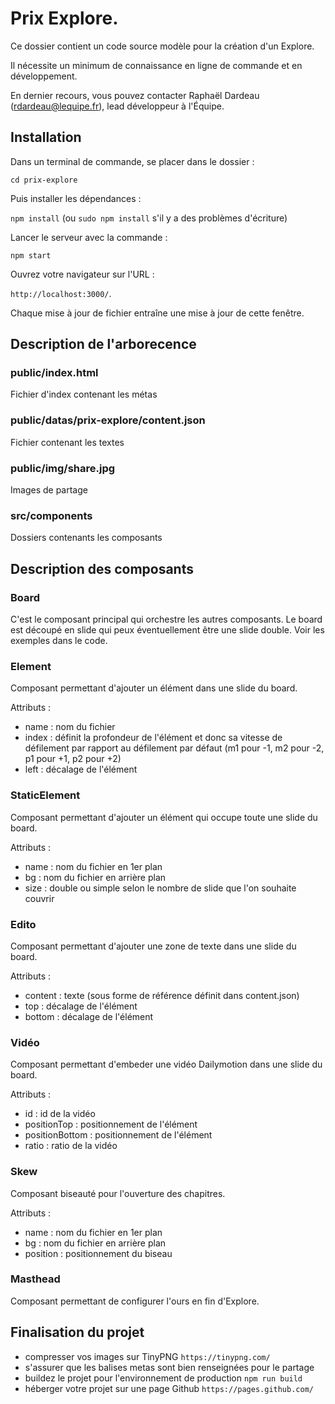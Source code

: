 # Prix Explore. 

Ce dossier contient un code source modèle pour la création d'un Explore. 

Il nécessite un minimum de connaissance en ligne de commande et en développement.

En dernier recours, vous pouvez contacter Raphaël Dardeau (rdardeau@lequipe.fr), lead développeur à l'Équipe.

## Installation

Dans un terminal de commande, se placer dans le dossier : 

`cd prix-explore`

Puis installer les dépendances :

`npm install` (ou `sudo npm install` s'il y a des problèmes d'écriture)

Lancer le serveur avec la commande :

`npm start`

Ouvrez votre navigateur sur l'URL :
 
`http://localhost:3000/`.

Chaque mise à jour de fichier entraîne une mise à jour de cette fenêtre.

## Description de l'arborecence


### public/index.html

Fichier d'index contenant les métas


### public/datas/prix-explore/content.json

Fichier contenant les textes


### public/img/share.jpg

Images de partage


### src/components

Dossiers contenants les composants


## Description des composants

### Board

C'est le composant principal qui orchestre les autres composants. Le board est découpé en slide qui peux éventuellement être une slide double. Voir les exemples dans le code.

### Element

Composant permettant d'ajouter un élément dans une slide du board.

Attributs : 
- name : nom du fichier
- index : définit la profondeur de l'élément et donc sa vitesse de défilement par rapport au défilement par défaut (m1 pour -1, m2 pour -2, p1 pour +1, p2 pour +2)
- left : décalage de l'élément

### StaticElement

Composant permettant d'ajouter un élément qui occupe toute une slide du board.

Attributs : 
- name : nom du fichier en 1er plan
- bg : nom du fichier en arrière plan
- size : double ou simple selon le nombre de slide que l'on souhaite couvrir

### Edito

Composant permettant d'ajouter une zone de texte dans une slide du board.

Attributs : 
- content : texte (sous forme de référence définit dans content.json)
- top : décalage de l'élément
- bottom : décalage de l'élément

### Vidéo

Composant permettant d'embeder une vidéo Dailymotion dans une slide du board.

Attributs :
- id : id de la vidéo
- positionTop : positionnement de l'élément
- positionBottom : positionnement de l'élément
- ratio : ratio de la vidéo

### Skew

Composant biseauté pour l'ouverture des chapitres.

Attributs :
- name : nom du fichier en 1er plan
- bg : nom du fichier en arrière plan
- position : positionnement du biseau


### Masthead

Composant permettant de configurer l'ours en fin d'Explore.


## Finalisation du projet

- compresser vos images sur TinyPNG `https://tinypng.com/`
- s'assurer que les balises metas sont bien renseignées pour le partage
- buildez le projet pour l'environnement de production `npm run build`
- héberger votre projet sur une page Github `https://pages.github.com/`
